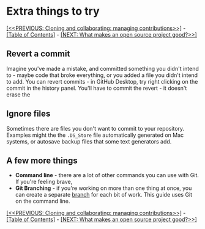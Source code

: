 # Extra things to try

[[<<PREVIOUS: Cloning and collaborating: managing contributions>>]](git-04-more-cloning-and-collaborating) -
[[Table of Contents]](../../index) - [[NEXT: What makes an open source project good?>>]](../../03-what-makes-an-open-source-project-good)

## Revert a commit

Imagine you've made a mistake, and committed something you didn't intend to - maybe code that broke everything, or you added a file you didn't intend to add. You can revert commits - in GitHub Desktop, try right clicking on the commit in the history panel. You'll have to commit the revert - it doesn't erase the

## Ignore files

Sometimes there are files you don't want to commit to your repository. Examples might the the `.DS_Store` file automatically generated on Mac systems, or autosave backup files that some text generators add.

## A few more things

- **Command line** - there are a lot of other commands you can use with Git. If you're feeling brave,
- **Git Branching** - if you're working on more than one thing at once, you can create a separate [branch](https://www.atlassian.com/git/tutorials/using-branches) for each bit of work. This guide uses Git on the command line.

[[<<PREVIOUS: Cloning and collaborating: managing contributions>>]](git-04-more-cloning-and-collaborating) -
[[Table of Contents]](../../index) - [[NEXT: What makes an open source project good?>>]](../../03-what-makes-an-open-source-project-good)
